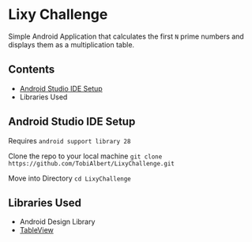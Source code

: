 # Lixy Challenge
Simple Android Application that calculates the first `N` prime numbers and displays them as a
multiplication table.

## Contents
- [Android Studio IDE Setup](#markdown-header-android-studio-ide-setup)
- Libraries Used

## Android Studio IDE Setup

Requires `android support library 28`

Clone the repo to your local machine
`git clone https://github.com/TobiAlbert/LixyChallenge.git`


Move into Directory
`cd LixyChallenge`

## Libraries Used
- Android Design Library
- [TableView](https://github.com/evrencoskun/TableView)
